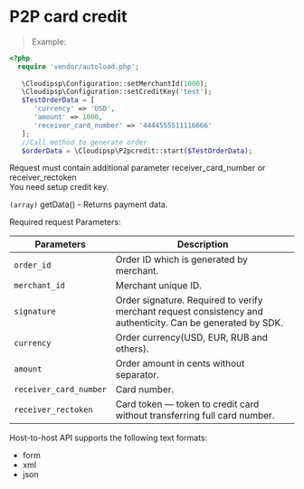 # P2P card credit

> Example:

```php
<?php
  require 'vendor/autoload.php';
  
   \Cloudipsp\Configuration::setMerchantId(1000);
   \Cloudipsp\Configuration::setCreditKey('test');
   $TestOrderData = [
      'currency' => 'USD',
      'amount' => 1000,
      'receiver_card_number' => '4444555511116666'
   ];
   //Call method to generate order
   $orderData = \Cloudipsp\P2pcredit::start($TestOrderData);
```   
<aside class="warning"><p class="nothing">
Request must contain additional parameter receiver_card_number or receiver_rectoken<br/>
You need setup credit key.
</p></aside>     

```(array)``` <span class="green">getData()</span> - Returns payment data.

Required request Parameters:

Parameters      | Description                                                                                      
----------------|-------------------------------------------------------------------------------------------------------
```order_id```        | Order ID which is generated by merchant.                                                            
```merchant_id```     | Merchant unique ID.                                                                
```signature```       | Order signature. Required to verify merchant request consistency and authenticity. Can be generated by SDK.
```currency```     | Order currency(USD, EUR, RUB and others).
```amount```	        | Order amount in cents without separator.
```receiver_card_number```     | Card number.
```receiver_rectoken```	        | Card token — token to credit card without transferring full card number.

Host-to-host API supports the following text formats:

* form
* xml 
* json
